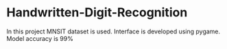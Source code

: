 # Handwritten-Digit-Recognition
In this project MNSIT dataset is used. Interface is developed using pygame. 
Model accuracy is 99%
